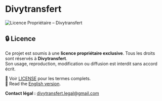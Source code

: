 # Divytransfert

![Licence Propriétaire – Divytransfert](https://img.shields.io/badge/Licence-Propri%C3%A9taire-red)

## 🔒 Licence

Ce projet est soumis à une **licence propriétaire exclusive**. Tous les droits sont réservés à **Divytransfert**.  
Son usage, reproduction, modification ou diffusion est interdit sans accord écrit.

📄 Voir [LICENSE](./LICENSE) pour les termes complets.  
📄 Read the [English version](./LICENSE_EN.md).

**Contact légal :** [divytransfert.legal@gmail.com](mailto:divytransfert.legal@gmail.com)
